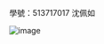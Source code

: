學號：513717017 沈佩如

![image](https://github.com/user-attachments/assets/53eac30e-0f2b-4a22-b6b1-3451ea26b042)
